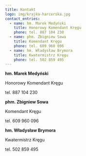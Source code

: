 ```yaml
---
title: Kontakt
logo: img/krajka-harcerska.jpg
contact_entries:
  - name: hm. Marek Medyński
    title: Honorowy Komendant Kręgu
    phone: tel. 887 104 230
  - name: phm. Zbigniew Sowa
    title: Komendant Kręgu
    phone: tel. 609 960 096
  - name: hm. Władysław Brymora
    title: Kwatermistrz Kręgu
    phone: tel. 502 859 495
---
```

**hm. Marek Medyński**

Honorowy Komendant Kręgu

tel. 887 104 230



**phm. Zbigniew Sowa**

Komendant Kręgu

tel. 609 960 096


**hm. Władysław Brymora**

Kwatermistrz Kręgu

tel. 502 859 495